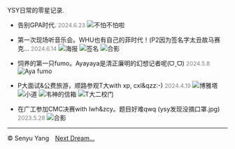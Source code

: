 <style>
.bjimg{
  position: fixed;
  top: 0;
  left: 0;
  width:100%;
height:100%;
min-width: 1000px;
z-index:-10;
zoom: 1;
  background-image: url();
  background-repeat: no-repeat;
  background-size: contain;
  background-position: center 0;
  opacity: 0.3;
  }
</style>
<head>    
<script src="https://cdn.mathjax.org/mathjax/latest/MathJax.js?config=TeX-AMS-MML_HTMLorMML" type="text/javascript"></script>
<script type="text/x-mathjax-config">
MathJax.Hub.Config({
        tex2jax: {
        skipTags: ['script', 'noscript', 'style', 'textarea', 'pre'],
        inlineMath: [['$','$']]
        }
});
</script>
</head>
<div class="bjimg"></div>

YSY日常的零星记录.

- 告别GPA时代. <font size=2 color="grey">2024.6.23</font>
![不怕不怕啦](https://raw.githubusercontent.com/SenyuYangPDELearner/record/main/image/1694680745694.jpg)

- 第一次现场听音乐会。WHU也有自己的菲时代！(P2因为签名字太丑故马赛克... <font size=2 color="grey">2024.6.14</font>
![海报](https://raw.githubusercontent.com/SenyuYangPDELearner/record/main/image/IMG_20240612_154621.png "海报")
![签名](https://raw.githubusercontent.com/SenyuYangPDELearner/record/main/image/IMG_20240614_215736.jpg)
![合影](https://raw.githubusercontent.com/SenyuYangPDELearner/record/main/image/mmexport1718374414800.jpg)

- 饲养的第一只fumo。​Ayayaya是清正廉明的幻想记者呢(ᗜˬᗜ)  <font size=2 color="grey">2024.5.8</font>
![Aya fumo](https://raw.githubusercontent.com/SenyuYangPDELearner/record/main/image/IMG_20240508_110940.jpg "Aya fumo")

- P大面试&公费旅游，顺路参观T大with xp, cxl&qzz:-)  <font size=2 color="grey">2024.4.19</font>
![博雅塔](https://raw.githubusercontent.com/SenyuYangPDELearner/record/main/image/IMG_20240419_105606.jpg "博雅塔")
![小道](https://raw.githubusercontent.com/SenyuYangPDELearner/record/main/image/IMG_20240419_102239.jpg "小道")
![韦神的信箱](https://raw.githubusercontent.com/SenyuYangPDELearner/record/main/image/IMG_20240419_091541.jpg "韦神的信箱")
![T大二校门](https://raw.githubusercontent.com/SenyuYangPDELearner/record/main/image/mmexport1713527652871.jpg "T大二校门")

- 在广工参加CMC决赛with lwh&zcy。题目好难qwq (ysy发现没摘口罩.jpg) <font size=2 color="grey">2023.5.28</font>
![合影](https://raw.githubusercontent.com/SenyuYangPDELearner/record/main/image/mmexport1718172528678.jpg "合影")

<hr style="height:1px">

&copy; Senyu Yang&emsp;<a href="https://senyuyangpdelearner.github.io" target="_self" >Next Dream...</a>
